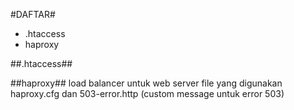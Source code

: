#DAFTAR# 

- .htaccess
- haproxy

##.htaccess##

##haproxy##
load balancer untuk web server
file yang digunakan haproxy.cfg dan 503-error.http (custom message untuk error 503)